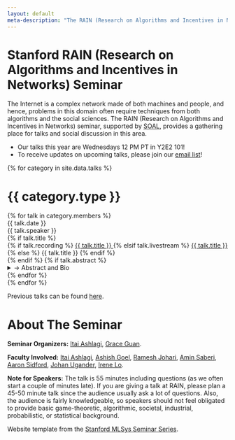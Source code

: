 ```yaml
---
layout: default
meta-description: "The RAIN (Research on Algorithms and Incentives in Networks) seminar provides a gathering place for talks and social discussion in this area.."
---
```


# Stanford RAIN (Research on Algorithms and Incentives in Networks) Seminar

The Internet is a complex network made of both machines and people, and hence, problems in this domain often require techniques from both algorithms and the social sciences. The RAIN (Research on Algorithms and Incentives in Networks) seminar, supported by [SOAL](https://web.stanford.edu/group/soal/), provides a gathering place for talks and social discussion in this area.


* Our talks this year are Wednesdays 12 PM PT in Y2E2 101!
* To receive updates on upcoming talks, please join our [email list](https://mailman.stanford.edu/mailman/listinfo/internetalgs)! 

{% for category in site.data.talks %}
# {{ category.type }}
<div class="talk-list">
  {% for talk in category.members %}
  <div class="talk list-group-item">
  <div class="talk-date">{{ talk.date }}</div>
  <div class="talk-presenter">{{ talk.speaker }}</div>
  {% if talk.title %}
  <div>
    {% if talk.recording %}
      <span><a class="talk-title-link" href="{{ talk.recording }}">{{ talk.title }} <i class="bi bi-box-arrow-up-right"></i></a></span>
    {% elsif talk.livestream %}
      <span><a class="talk-title-link" href="{{ talk.livestream }}">{{ talk.title }} <i class="bi bi-box-arrow-up-right"></i></a></span>
    {% else %}
      <span>{{ talk.title }}</span>
    {% endif %}
  </div>
  {% endif %}
  {% if talk.abstract %}
    <details>
    <summary>→ Abstract and Bio</summary>
    {{ talk.abstract }}
    
    {% if talk.bio %}
    <br><br>
    <strong>Bio: </strong> {{ talk.bio }}
    {% endif %}

    {% if talk.recording %}
      <br><br>
      <strong><a href="{{ talk.recording }}">Video Link</a></strong>
    {% elsif talk.livestream %}
      <br><br>
      <strong><a href="{{ talk.livestream }}">Livestream Link</a></strong>
    {% endif %}
    </details>
  {% endif %}
  </div>
  {% endfor %}
</div>
{% endfor %}

Previous talks can be found [here](/archive).

# About The Seminar

**Seminar Organizers:** [Itai Ashlagi](http://www.stanford.edu/~iashlagi), [Grace Guan](https://guanzgrace.github.io/).

**Faculty Involved:** [Itai Ashlagi](https://web.stanford.edu/~iashlagi/), [Ashish Goel](https://web.stanford.edu/~ashishg/), [Ramesh Johari](http://www.stanford.edu/~rjohari/), [Amin Saberi](https://web.stanford.edu/~saberi/), [Aaron Sidford](https://web.stanford.edu/~sidford/), [Johan Ugander](https://web.stanford.edu/~jugander/), [Irene Lo](https://sites.google.com/view/irene-lo).


**Note for Speakers:** The talk is 55 minutes including questions (as we often start a couple of minutes late). If you are giving a talk at RAIN, please plan a 45-50 minute talk since the audience usually ask a lot of questions. Also, the audience is fairly knowledgeable, so speakers should not feel obligated to provide basic game-theoretic, algorithmic, societal, industrial, probabilistic, or statistical background.


Website template from the [Stanford MLSys Seminar Series](https://mlsys.stanford.edu).

